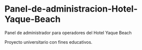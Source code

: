 # Panel-de-administracion-Hotel-Yaque-Beach
Panel de administrador para operadores del Hotel Yaque Beach

Proyecto universitario con fines educativos.
